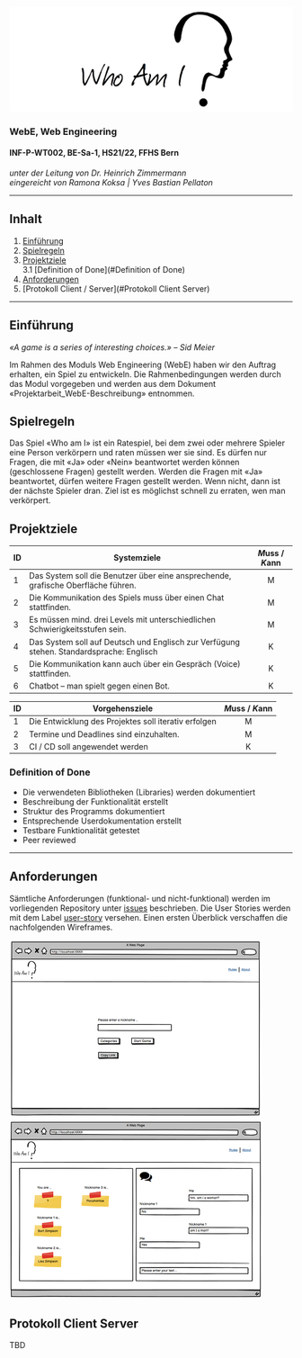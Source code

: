 ![img_1.png](client/src/img/logo.png)
### WebE, Web Engineering 
#### INF-P-WT002, BE-Sa-1, HS21/22, FFHS Bern
*unter der Leitung von Dr. Heinrich Zimmermann* \
*eingereicht von Ramona Koksa | Yves Bastian Pellaton*
***
## Inhalt
1. [Einführung](#Einführung)
2. [Spielregeln](#Spielregeln)
3. [Projektziele](#Projektziele) \
   3.1 [Definition of Done](#Definition of Done)
4. [Anforderungen](#Anforderungen)
5. [Protokoll Client / Server](#Protokoll Client Server)

***
## Einführung
*«A game is a series of interesting choices.» – Sid Meier*

Im Rahmen des Moduls Web Engineering (WebE) haben wir den Auftrag erhalten, ein Spiel zu entwickeln. Die Rahmenbedingungen werden durch das Modul vorgegeben und werden aus dem Dokument «Projektarbeit_WebE-Beschreibung» entnommen.

## Spielregeln
Das Spiel «Who am I» ist ein Ratespiel, bei dem zwei oder mehrere Spieler eine Person verkörpern und raten müssen wer sie sind. Es dürfen nur Fragen, die mit «Ja» oder «Nein» beantwortet werden können (geschlossene Fragen) gestellt werden. Werden die Fragen mit «Ja» beantwortet, dürfen weitere Fragen gestellt werden. Wenn nicht, dann ist der nächste Spieler dran. Ziel ist es möglichst schnell zu erraten, wen man verkörpert.

## Projektziele
| ID | Systemziele                                                                              | *M*uss / *K*ann |
|----|------------------------------------------------------------------------------------------|:-------------:|
| 1  | Das System soll die Benutzer über eine ansprechende, grafische Oberfläche führen.        | M           |
| 2  | Die Kommunikation des Spiels muss über einen Chat stattfinden.                           | M           |
| 3  | Es müssen mind. drei Levels mit unterschiedlichen Schwierigkeitsstufen sein.             | M           |
| 4  | Das System soll auf Deutsch und Englisch zur Verfügung stehen. Standardsprache: Englisch | K           |
| 5  | Die Kommunikation kann auch über ein Gespräch (Voice) stattfinden.                       | K           |
| 6  | Chatbot – man spielt gegen einen Bot.                                                    | K           |


| ID | Vorgehensziele                                                               | *M*uss / *K*ann |
|----|------------------------------------------------------------------------------|:-------------:|
| 1  | Die Entwicklung des Projektes soll iterativ erfolgen                         | M           |
| 2  | Termine und Deadlines sind einzuhalten.                                      | M           |
| 3  | CI / CD soll angewendet werden | K           |

### Definition of Done
- Die verwendeten Bibliotheken (Libraries) werden dokumentiert
- Beschreibung der Funktionalität erstellt
- Struktur des Programms dokumentiert
- Entsprechende Userdokumentation erstellt
- Testbare Funktionalität getestet
- Peer reviewed
***
## Anforderungen
Sämtliche Anforderungen (funktional- und nicht-funktional) werden im vorliegenden Repository unter [issues](https://git.ffhs.ch/ramona.koksa/whoami/-/issues) beschrieben. Die User Stories werden mit dem Label [user-story](https://git.ffhs.ch/ramona.koksa/whoami/-/issues?label_name%5B%5D=user-stroy) versehen.
Einen ersten Überblick verschaffen die nachfolgenden Wireframes.

![img.png](client/src/img/login-wireframe.png)
![img.png](client/src/img/game.png)

## Protokoll Client Server
TBD